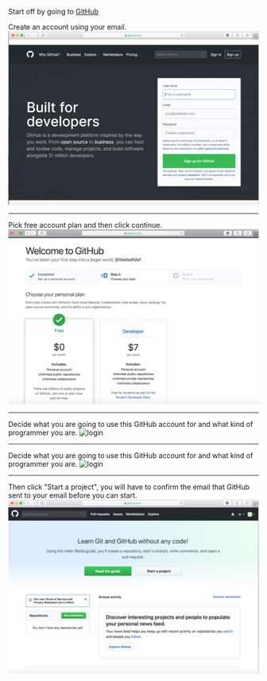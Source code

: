Start off by going to  [GitHub](https://github.com)

Create an account using your email.
![login](https://github.com/DaytonSteffeny/FinalProject2600/blob/master/CreateAccount.png)

***
Pick free account plan and then click continue.
![login](https://github.com/DaytonSteffeny/FinalProject2600/blob/master/pickingType.png)

***
Decide what you are going to use this GitHub account for and what kind of programmer you are.
![login](https://github.com/DaytonSteffeny/FinalProject2600/blob/master/users.png)

***
Decide what you are going to use this GitHub account for and what kind of programmer you are.
![login](https://github.com/DaytonSteffeny/FinalProject2600/blob/master/users.png)

***
Then click "Start a project", you will have to confirm the email that GitHub sent to your email before you can start.
![login](https://github.com/DaytonSteffeny/FinalProject2600/blob/master/StartProj.png)
